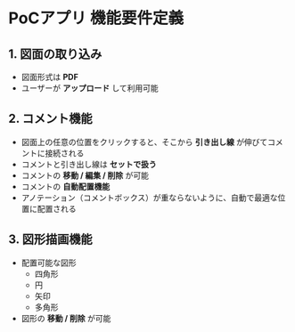 # PoCアプリ 機能要件定義

## 1. 図面の取り込み

- 図面形式は **PDF**
- ユーザーが **アップロード** して利用可能

## 2. コメント機能

- 図面上の任意の位置をクリックすると、そこから **引き出し線** が伸びてコメントに接続される
- コメントと引き出し線は **セットで扱う**
- コメントの **移動 / 編集 / 削除** が可能
- コメントの **自動配置機能**
- アノテーション（コメントボックス）が重ならないように、自動で最適な位置に配置される

## 3. 図形描画機能

- 配置可能な図形
  - 四角形
  - 円
  - 矢印
  - 多角形
- 図形の **移動 / 削除** が可能
